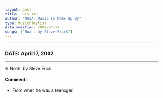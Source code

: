 ```yaml
---
layout: post
title:  STS-110
author: "NASA: Music to Wake Up By"
type: MusicPlaylist
date_modified: 2002-04-17
songs: ["Noah, by Steve Frick"]
---
```


----
### DATE: April 17, 2002
----
✵ Noah, by Steve Frick

#### Comment:
* From when he was a teenager.



<br/>
<center>
	<a target="_blank"
	   href="https://twitter.com/intent/tweet?hashtags=Space,NASA,Playlist,NASAWakeupCalls,SpaceProgram&text={{ page.author}}, '{{ page.songs.first }}' {{ page.title }}, {{ page.date | date: '%B %d, %Y' }}. {{ site.url }}{{ page.url }} @nasawakeupcalls">
	   <i class="fab fa-twitter" alt="Tweet this page" style="font-size: 1.3em;"></i>
	</a>
	&nbsp; 	<i class="fas fa-user-astronaut" style="font-size: 1.5em;"></i> &nbsp;
    <a type="amzn" search="'Noah, by Steve Frick'" category="popular music">
        <i class="fab fa-amazon" style="font-size: 1.3em;"></i>
    </a>
</center>
